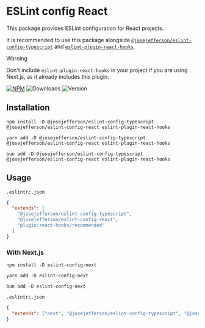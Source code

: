# ESLint config React

This package provides ESLint configuration for React projects.

It is recommended to use this package alongside [`@josejefferson/eslint-config-typescript`](https://www.npmjs.com/package/@josejefferson/eslint-config-typescript) and [`eslint-plugin-react-hooks`](https://www.npmjs.com/package/eslint-plugin-react-hooks).

> [!WARNING]
> Don't include `eslint-plugin-react-hooks` in your project if you are using Next.js, as it already includes this plugin.

[![NPM](https://img.shields.io/badge/NPM-%23CB3837.svg?style=for-the-badge&logo=npm&logoColor=white)](https://www.npmjs.com/package/@josejefferson/eslint-config-react)
![Downloads](https://img.shields.io/npm/dm/@josejefferson/eslint-config-react?style=for-the-badge)
![Version](https://img.shields.io/npm/v/@josejefferson/eslint-config-react?style=for-the-badge&label=Version)

## Installation

```fish
npm install -D @josejefferson/eslint-config-typescript @josejefferson/eslint-config-react eslint-plugin-react-hooks

yarn add -D @josejefferson/eslint-config-typescript @josejefferson/eslint-config-react eslint-plugin-react-hooks

bun add -D @josejefferson/eslint-config-typescript @josejefferson/eslint-config-react eslint-plugin-react-hooks
```

## Usage

`.eslintrc.json`

```json
{
  "extends": [
    "@josejefferson/eslint-config-typescript",
    "@josejefferson/eslint-config-react",
    "plugin:react-hooks/recommended"
  ]
}
```

### With Next.js

```fish
npm install -D eslint-config-next

yarn add -D eslint-config-next

bun add -D eslint-config-next
```

`.eslintrc.json`

```json
{
  "extends": ["next", "@josejefferson/eslint-config-typescript", "@josejefferson/eslint-config-react"]
}
```
